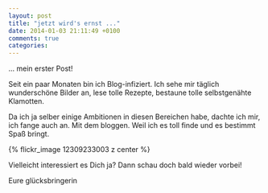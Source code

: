 ```yaml
---
layout: post
title: "jetzt wird's ernst ..."
date: 2014-01-03 21:11:49 +0100
comments: true
categories:
---
```

... mein erster Post!

Seit ein paar Monaten bin ich Blog-infiziert. Ich sehe mir täglich wunderschöne Bilder an, lese tolle Rezepte, bestaune tolle selbstgenähte Klamotten.

Da ich ja selber einige Ambitionen in diesen Bereichen habe, dachte ich mir, ich fange auch an. Mit dem bloggen. Weil ich es toll finde und es bestimmt Spaß bringt.

{% flickr_image 12309233003 z center %}

Vielleicht interessiert es Dich ja? Dann schau doch bald wieder vorbei!

Eure glücksbringerin
